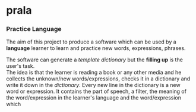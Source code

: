 # prala
### Practice Language 

The aim of this project to produce a software which can be used by a **language** learner to learn and practice new words, expressions, phrases.

The software can generate a _template dictionary_ but the **filling up** is the user's task.  
The idea is that the learner is reading a book or any other media and he collects the unknown/new words/expressions, checks it in a dictionary and write it down in the _dictionary_. 
Every new line in the dictionary is a new word or expression. It contains the part of speech, a filter, the meaning of the word/expression in the learner's language and the word/expression which 
